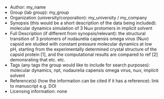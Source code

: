 - Author: my_name
- Group (lab group): my_group
- Organization (university/corporation): my_university / my_company
- Synopsis (this would be a short description of the data being included): molecular dynamics simulation of 3 Nωv protomers in implicit solvent 
- Full Description (if different from synopsis/relevant): the structural transition of 3 protomers of nudaurelia capensis omega virus (Nωv) capsid are studied with constant pressure molecular dynamics at low pH, starting from the experimentally determined crystal structure of the capsid protein [1], and the computational results are compared to ref [2] demonsrating that etc. etc.
- Tags (any tags the group would like to include for search purposes): molecular dynamics, npt, nudaurelia capensis omega  virus, nωv, implicit solvent
- Reference(s) (how the information can be cited if it has a reference): link to manuscript e.g. DOI
- Licensing information: none
